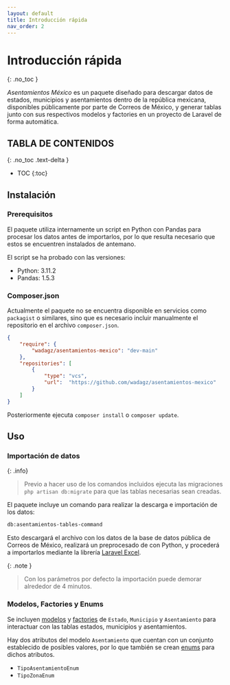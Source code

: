 ```yaml
---
layout: default
title: Introducción rápida
nav_order: 2
---
```


# Introducción rápida
{: .no_toc }

_Asentamientos México_ es un paquete diseñado para descargar datos de estados, municipios y asentamientos dentro de
la república mexicana, disponibles públicamente por parte de Correos de México, y generar tablas junto con sus
respectivos modelos y factories en un proyecto de Laravel de forma automática.

## TABLA DE CONTENIDOS
{: .no_toc .text-delta }

- TOC
{:toc}

## Instalación

### Prerequisitos

El paquete utiliza internamente un script en Python con Pandas para procesar los datos antes de importarlos, por lo que resulta
necesario que estos se encuentren instalados de antemano.

El script se ha probado con las versiones:
- Python: 3.11.2
- Pandas: 1.5.3

### Composer.json

Actualmente el paquete no se encuentra disponible en servicios como `packagist` o similares, sino que es necesario incluir manualmente
el repositorio en el archivo `composer.json`.

```json
{
    "require": {
        "wadagz/asentamientos-mexico": "dev-main"
    },
    "repositories": [
        {
            "type": "vcs",
            "url":  "https://github.com/wadagz/asentamientos-mexico"
        }
    ]
}
```

Posteriormente ejecuta `composer install` o `composer update`.

## Uso

### Importación de datos

{: .info}
> Previo a hacer uso de los comandos incluidos ejecuta las migraciones `php artisan db:migrate` para que
> las tablas necesarias sean creadas.

El paquete incluye un comando para realizar la descarga e importación de los datos:

```bash
db:asentamientos-tables-command
```

Esto descargará el archivo con los datos de la base de datos pública de Correos de México, realizará un preprocesado
de con Python, y procederá a importarlos mediante la librería [Laravel Excel](https://docs.laravel-excel.com/3.1/getting-started/).

{: .note }
> Con los parámetros por defecto la importación puede demorar alrededor de 4 minutos.

### Modelos, Factories y Enums

Se incluyen [modelos](modelos.md) y [factories](factories.md) de `Estado`, `Municipio` y `Asentamiento` para interactuar con las tablas
estados, municipios y asentamientos.

Hay dos atributos del modelo `Asentamiento` que cuentan con un conjunto establecido de posibles valores,
por lo que también se crean [enums](enums.md) para dichos atributos.

- `TipoAsentamientoEnum`
- `TipoZonaEnum`
